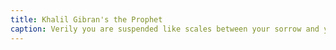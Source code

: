 ```yaml
---
title: Khalil Gibran's the Prophet
caption: Verily you are suspended like scales between your sorrow and your joy
---
```

